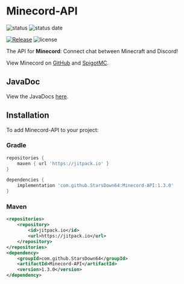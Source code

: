# Minecord-API
![status](https://img.shields.io/badge/status-pr%20only-important)
![status date](https://img.shields.io/badge/status%20update-january%202023-informational)


[![Release](https://jitpack.io/v/StarsDown64/Minecord-API.svg)](https://jitpack.io/#StarsDown64/Minecord-API)
![license](https://img.shields.io/badge/license-ISC-brightgreen)

The API for <b>Minecord</b>: Connect chat between Minecraft and Discord!

View Minecord on [GitHub](https://github.com/StarsDown64/Minecord) and [SpigotMC](https://www.spigotmc.org/resources/minecord.84702/).

## JavaDoc
View the JavaDocs [here](https://starsdown64.github.io/Minecord-API).

## Installation
To add Minecord-API to your project:

### Gradle

```gradle
repositories {
    maven { url 'https://jitpack.io' }
}

dependencies {
    implementation 'com.github.StarsDown64:Minecord-API:1.3.0'
}
```

### Maven

```xml
<repositories>
    <repository>
        <id>jitpack.io</id>
        <url>https://jitpack.io</url>
    </repository>
</repositories>
<dependency>
    <groupId>com.github.StarsDown64</groupId>
    <artifactId>Minecord-API</artifactId>
    <version>1.3.0</version>
</dependency>
```